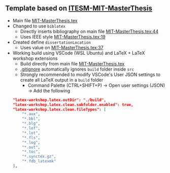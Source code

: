 ## Template based on [ITESM-MIT-MasterThesis](https://www.overleaf.com/project/67a8d5d2840f0d9ff5c938e4)
- Main file [MIT-MasterThesis.tex](src/MIT-MasterThesis.tex)
- Changed to use `biblatex`
    - Directly inserts bibliography on main file [MIT-MasterThesis.tex:44](src/MIT-MasterThesis.tex#L44)
    - Uses IEEE style [MIT-MasterThesis.tex:19](src/MIT-MasterThesis.tex#L19)
- Created define `dissertationLocation`
    - Uses value on [MIT-MasterThesis.tex:37](src/MIT-MasterThesis.tex#L37)
- Working build using VSCode (WSL Ubuntu) and LaTeX + LaTeX workshop extensions
    - Build directly from main file [MIT-MasterThesis.tex](src/MIT-MasterThesis.tex)
    - [.gitignore](.gitignore#L1) automatically ignores `build` folder inside `src`
    - Strongly recommended to modify VSCode's User JSON settings to create all LaTeX output in a `build` folder
        - Command Palette (CTRL+SHIFT+P) -> Open user settings (JSON) -> Add the following
    ```json
    "latex-workshop.latex.outDir": "./build",
    "latex-workshop.latex.clean.subfolder.enabled": true,
    "latex-workshop.latex.clean.fileTypes": [
        "*.aux",
        "*.bbl",
        "*.blg",
        "*.lof",
        "*.lot",
        "*.fls",
        "*.log",
        "*.out",
        "*.toc",
        "*.synctex.gz",
        "*.fdb_latexmk"
    ],